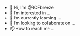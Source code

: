 - 👋 Hi, I’m @RCFbreeze
- 👀 I’m interested in ...
- 🌱 I’m currently learning ...
- 💞️ I’m looking to collaborate on ...
- 📫 How to reach me ...

<!---
RCFbreeze/RCFbreeze is a ✨ special ✨ repository because its `README.md` (this file) appears on your GitHub profile.
You can click the Preview link to take a look at your changes.
--->

